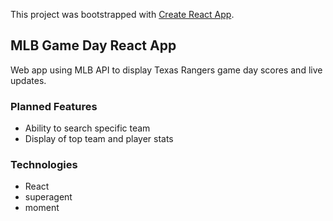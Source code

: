 This project was bootstrapped with [Create React App](https://github.com/facebookincubator/create-react-app).

## MLB Game Day React App
Web app using MLB API to display Texas Rangers game day scores and live updates.

### Planned Features
- Ability to search specific team
- Display of top team and player stats

### Technologies
- React
- superagent
- moment